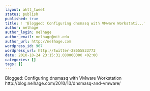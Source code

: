 ```yaml
---
layout: aktt_tweet
status: publish
published: true
title: ! 'Blogged: Configuring dnsmasq with VMware Workstati...'
author: nelhage
author_login: nelhage
author_email: nelhage@mit.edu
author_url: http://nelhage.com
wordpress_id: 967
wordpress_url: http://twitter-28655833773
date: 2010-10-24 23:15:31.000000000 +02:00
categories: []
tags: []
---
```

Blogged: Configuring dnsmasq with VMware Workstation http:&#47;&#47;blog.nelhage.com&#47;2010&#47;10&#47;dnsmasq-and-vmware&#47;
